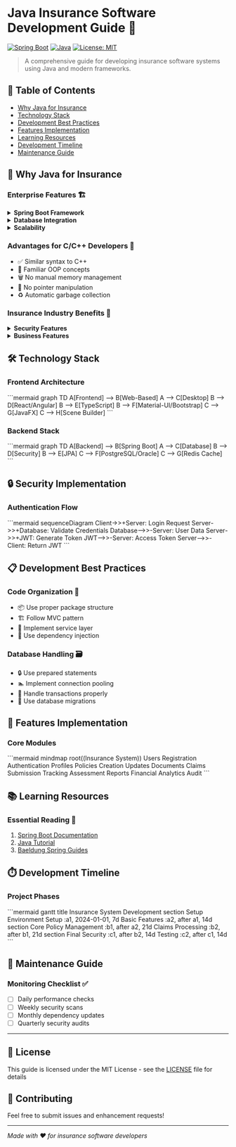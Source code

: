 # Java Insurance Software Development Guide 🏢

[![Spring Boot](https://img.shields.io/badge/Spring%20Boot-2.7.0-brightgreen.svg)](https://spring.io/projects/spring-boot)
[![Java](https://img.shields.io/badge/Java-17-orange.svg)](https://www.oracle.com/java/)
[![License: MIT](https://img.shields.io/badge/License-MIT-yellow.svg)](https://opensource.org/licenses/MIT)

> A comprehensive guide for developing insurance software systems using Java and modern frameworks.

## 📑 Table of Contents
- [Why Java for Insurance](#-why-java-for-insurance)
- [Technology Stack](#-technology-stack)
- [Development Best Practices](#-development-best-practices)
- [Features Implementation](#-features-implementation)
- [Learning Resources](#-learning-resources)
- [Development Timeline](#-development-timeline)
- [Maintenance Guide](#-maintenance-guide)

## 🚀 Why Java for Insurance

### Enterprise Features 🏗️
<details>
<summary><b>Spring Boot Framework</b></summary>

- ✨ Rapid application development
- 🔒 Built-in security features
- 🔄 Microservices support
- ⚙️ Easy configuration
</details>

<details>
<summary><b>Database Integration</b></summary>

- 🗃️ JPA (Java Persistence API)
- 🔄 Hibernate ORM
- 💪 Strong transaction support
- 🛡️ Data integrity features
</details>

<details>
<summary><b>Scalability</b></summary>

- 📦 Microservices architecture support
- ⚖️ Load balancing capabilities
- 🔄 Clustering support
</details>

### Advantages for C/C++ Developers 🔄
- ✅ Similar syntax to C++
- 🎯 Familiar OOP concepts
- 🗑️ No manual memory management
- 🚫 No pointer manipulation
- ♻️ Automatic garbage collection

### Insurance Industry Benefits 💼
<details>
<summary><b>Security Features</b></summary>

- 🔒 Strong type safety
- 🔐 Built-in encryption support
- 🛡️ Secure data handling
</details>

<details>
<summary><b>Business Features</b></summary>

- 📄 PDF generation
- 📊 Excel/CSV processing
- 📧 Email integration
- 📁 Document management
</details>

## 🛠️ Technology Stack

### Frontend Architecture
\`\`\`mermaid
graph TD
    A[Frontend] --> B[Web-Based]
    A --> C[Desktop]
    B --> D[React/Angular]
    B --> E[TypeScript]
    B --> F[Material-UI/Bootstrap]
    C --> G[JavaFX]
    C --> H[Scene Builder]
\`\`\`

### Backend Stack
\`\`\`mermaid
graph TD
    A[Backend] --> B[Spring Boot]
    A --> C[Database]
    B --> D[Security]
    B --> E[JPA]
    C --> F[PostgreSQL/Oracle]
    C --> G[Redis Cache]
\`\`\`

## 🔒 Security Implementation

### Authentication Flow
\`\`\`mermaid
sequenceDiagram
    Client->>+Server: Login Request
    Server->>+Database: Validate Credentials
    Database-->>-Server: User Data
    Server->>+JWT: Generate Token
    JWT-->>-Server: Access Token
    Server-->>-Client: Return JWT
\`\`\`

## 📋 Development Best Practices

### Code Organization 📁
- 📦 Use proper package structure
- 🏗️ Follow MVC pattern
- 🔧 Implement service layer
- 💉 Use dependency injection

### Database Handling 🗃️
- 🔒 Use prepared statements
- 🏊 Implement connection pooling
- 💼 Handle transactions properly
- 🔄 Use database migrations

## 🎯 Features Implementation

### Core Modules
\`\`\`mermaid
mindmap
  root((Insurance System))
    Users
      Registration
      Authentication
      Profiles
    Policies
      Creation
      Updates
      Documents
    Claims
      Submission
      Tracking
      Assessment
    Reports
      Financial
      Analytics
      Audit
\`\`\`

## 📚 Learning Resources

### Essential Reading 📖
1. [Spring Boot Documentation](https://docs.spring.io/spring-boot/docs/current/reference/html/)
2. [Java Tutorial](https://docs.oracle.com/javase/tutorial/)
3. [Baeldung Spring Guides](https://www.baeldung.com/spring-tutorial)

## ⏱️ Development Timeline

### Project Phases
\`\`\`mermaid
gantt
    title Insurance System Development
    section Setup
    Environment Setup :a1, 2024-01-01, 7d
    Basic Features   :a2, after a1, 14d
    section Core
    Policy Management :b1, after a2, 21d
    Claims Processing :b2, after b1, 21d
    section Final
    Security         :c1, after b2, 14d
    Testing          :c2, after c1, 14d
\`\`\`

## 🔧 Maintenance Guide

### Monitoring Checklist ✅
- [ ] Daily performance checks
- [ ] Weekly security scans
- [ ] Monthly dependency updates
- [ ] Quarterly security audits

---

## 📝 License
This guide is licensed under the MIT License - see the [LICENSE](LICENSE) file for details

## 🤝 Contributing
Feel free to submit issues and enhancement requests!

---
*Made with ❤️ for insurance software developers* 